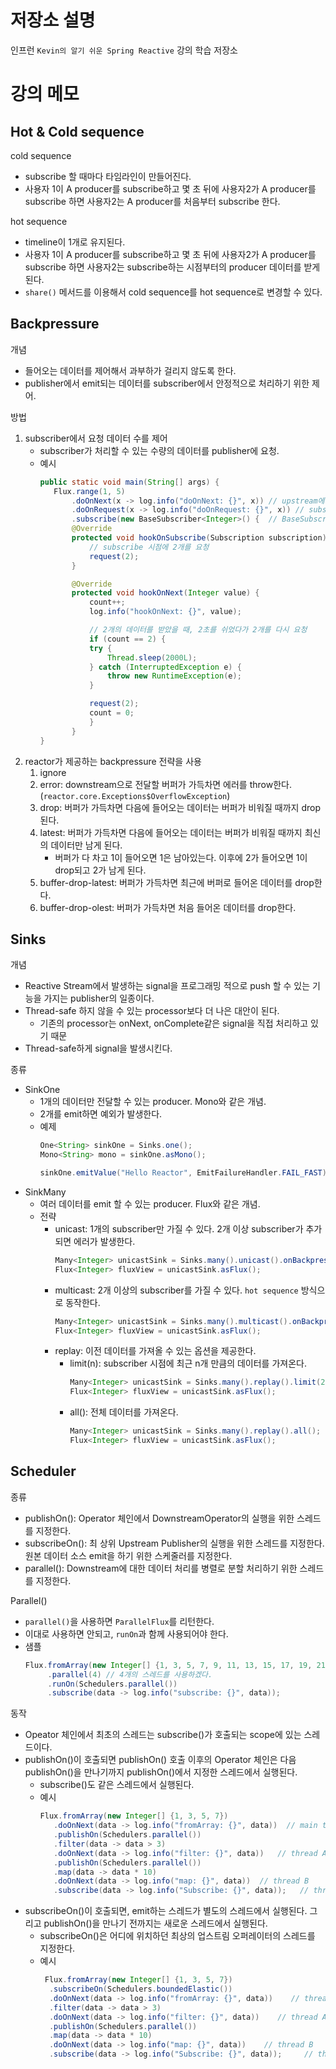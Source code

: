 # 저장소 설명
인프런 `Kevin의 알기 쉬운 Spring Reactive` 강의 학습 저장소 

# 강의 메모
## Hot & Cold sequence
cold sequence
- subscribe 할 때마다 타임라인이 만들어진다. 
- 사용자 1이 A producer를 subscribe하고 몇 초 뒤에 사용자2가 A producer를 subscribe 하면 사용자2는 A producer를 처음부터 subscribe 한다. 

hot sequence
- timeline이 1개로 유지된다. 
- 사용자 1이 A producer를 subscribe하고 몇 초 뒤에 사용자2가 A producer를 subscribe 하면 사용자2는 subscribe하는 시점부터의 producer 데이터를 받게 된다. 
- `share()` 메서드를 이용해서 cold sequence를 hot sequence로 변경할 수 있다. 

## Backpressure
개념
- 들어오는 데이터를 제어해서 과부하가 걸리지 않도록 한다. 
- publisher에서 emit되는 데이터를 subscriber에서 안정적으로 처리하기 위한 제어. 

방법
1. subscriber에서 요청 데이터 수를 제어
   - subscriber가 처리할 수 있는 수량의 데이터를 publisher에 요청. 
   - 예시
     ```java
     public static void main(String[] args) {
        Flux.range(1, 5)
            .doOnNext(x -> log.info("doOnNext: {}", x)) // upstream에서 emit한 데이터를 로그로 출력
            .doOnRequest(x -> log.info("doOnRequest: {}", x)) // subscriber에서 요청한 데이터의 수를 출력
            .subscribe(new BaseSubscriber<Integer>() {  // BaseSubscriber를 이용해서 reuqest 수를 조정
            @Override
            protected void hookOnSubscribe(Subscription subscription) {
                // subscribe 시점에 2개를 요청
                request(2);
            }

            @Override
            protected void hookOnNext(Integer value) {
                count++;
                log.info("hookOnNext: {}", value);

                // 2개의 데이터를 받았을 때, 2초를 쉬었다가 2개를 다시 요청
                if (count == 2) {
                try {
                    Thread.sleep(2000L);
                } catch (InterruptedException e) {
                    throw new RuntimeException(e);
                }

                request(2);
                count = 0;
                }
            }
     }
     ```
2. reactor가 제공하는 backpressure 전략을 사용
   1. ignore
   2. error: downstream으로 전달할 버퍼가 가득차면 에러를 throw한다. (`reactor.core.Exceptions$OverflowException`)
   3. drop: 버퍼가 가득차면 다음에 들어오는 데이터는 버퍼가 비워질 때까지 drop 된다.
   4. latest: 버퍼가 가득차면 다음에 들어오는 데이터는 버퍼가 비워질 때까지 최신의 데이터만 남게 된다. 
      - 버퍼가 다 차고 1이 들어오면 1은 남아있는다. 이후에 2가 들어오면 1이 drop되고 2가 남게 된다. 
   5. buffer-drop-latest: 버퍼가 가득차면 최근에 버퍼로 들어온 데이터를 drop한다. 
   6. buffer-drop-olest: 버퍼가 가득차면 처음 들어온 데이터를 drop한다. 

## Sinks
개념
- Reactive Stream에서 발생하는 signal을 프로그래밍 적으로 push 할 수 있는 기능을 가지는 publisher의 일종이다. 
- Thread-safe 하지 않을 수 있는 processor보다 더 나은 대안이 된다. 
   - 기존의 processor는 onNext, onComplete같은 signal을 직접 처리하고 있기 때문
- Thread-safe하게 signal을 발생시킨다. 

종류
- SinkOne
   - 1개의 데이터만 전달할 수 있는 producer. Mono와 같은 개념. 
   - 2개를 emit하면 예외가 발생한다. 
   - 예제
      ```java
      One<String> sinkOne = Sinks.one();
      Mono<String> mono = sinkOne.asMono();

      sinkOne.emitValue("Hello Reactor", EmitFailureHandler.FAIL_FAST);
      ```
- SinkMany
   - 여러 데이터를 emit 할 수 있는 producer. Flux와 같은 개념. 
   - 전략
      - unicast: 1개의 subscriber만 가질 수 있다. 2개 이상 subscriber가 추가되면 에러가 발생한다. 
         ```java
         Many<Integer> unicastSink = Sinks.many().unicast().onBackpressureBuffer();
         Flux<Integer> fluxView = unicastSink.asFlux();
         ```
      - multicast: 2개 이상의 subscriber를 가질 수 있다. `hot sequence` 방식으로 동작한다. 
         ```java
         Many<Integer> unicastSink = Sinks.many().multicast().onBackpressureBuffer();
         Flux<Integer> fluxView = unicastSink.asFlux();
         ```
      - replay: 이전 데이터를 가져올 수 있는 옵션을 제공한다. 
         - limit(n): subscriber 시점에 최근 n개 만큼의 데이터를 가져온다.
           ```java
           Many<Integer> unicastSink = Sinks.many().replay().limit(2);
           Flux<Integer> fluxView = unicastSink.asFlux();
           ```
         - all(): 전체 데이터를 가져온다. 
           ```java
           Many<Integer> unicastSink = Sinks.many().replay().all();
           Flux<Integer> fluxView = unicastSink.asFlux();
           ```

## Scheduler
종류
- publishOn(): Operator 체인에서 DownstreamOperator의 실행을 위한 스레드를 지정한다. 
- subscribeOn(): 최 상위 Upstream Publisher의 실행을 위한 스레드를 지정한다. 원본 데이터 소스 emit을 하기 위한 스케줄러를 지정한다. 
- parallel(): Downstream에 대한 데이터 처리를 병렬로 분할 처리하기 위한 스레드를 지정한다. 

Parallel()
- `parallel()`을 사용하면 `ParallelFlux`를 리턴한다. 
- 이대로 사용하면 안되고, `runOn`과 함께 사용되어야 한다. 
- 샘플
   ```java
   Flux.fromArray(new Integer[] {1, 3, 5, 7, 9, 11, 13, 15, 17, 19, 21, 23 ,25, 27, 29, 31})
        .parallel(4) // 4개의 스레드를 사용하겠다.
        .runOn(Schedulers.parallel())
        .subscribe(data -> log.info("subscribe: {}", data));
   ```

동작 
- Opeator 체인에서 최초의 스레드는 subscribe()가 호출되는 scope에 있는 스레드이다. 
- publishOn()이 호출되면 publishOn() 호출 이후의 Operator 체인은 다음 publishOn()을 만나기까지 publishOn()에서 지정한 스레드에서 실행된다. 
   - subscribe()도 같은 스레드에서 실행된다. 
   - 예시
      ```java
      Flux.fromArray(new Integer[] {1, 3, 5, 7})
         .doOnNext(data -> log.info("fromArray: {}", data))  // main thread
         .publishOn(Schedulers.parallel())
         .filter(data -> data > 3)
         .doOnNext(data -> log.info("filter: {}", data))   // thread A
         .publishOn(Schedulers.parallel())
         .map(data -> data * 10)
         .doOnNext(data -> log.info("map: {}", data))  // thread B
         .subscribe(data -> log.info("Subscribe: {}", data));   // thread B
      ```
- subscribeOn()이 호출되면, emit하는 스레드가 별도의 스레드에서 실행된다. 그리고 publishOn()을 만나기 전까지는 새로운 스레드에서 실행된다. 
   - subscribeOn()은 어디에 위치하던 최상의 업스트림 오퍼레이터의 스레드를 지정한다. 
   - 예시
      ```java
       Flux.fromArray(new Integer[] {1, 3, 5, 7})
        .subscribeOn(Schedulers.boundedElastic())
        .doOnNext(data -> log.info("fromArray: {}", data))    // thread A
        .filter(data -> data > 3)
        .doOnNext(data -> log.info("filter: {}", data))    // thread A
        .publishOn(Schedulers.parallel())
        .map(data -> data * 10)
        .doOnNext(data -> log.info("map: {}", data))    // thread B
        .subscribe(data -> log.info("Subscribe: {}", data));     // thread B
      ```